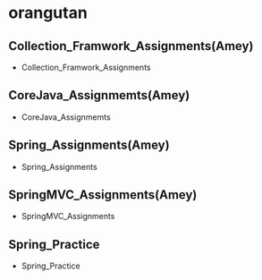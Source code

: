 # orangutan

## Collection_Framwork_Assignments(Amey)
- Collection_Framwork_Assignments

## CoreJava_Assignmemts(Amey)
- CoreJava_Assignmemts

## Spring_Assignments(Amey)
- Spring_Assignments

## SpringMVC_Assignments(Amey)
- SpringMVC_Assignments

## Spring_Practice
- Spring_Practice

## 